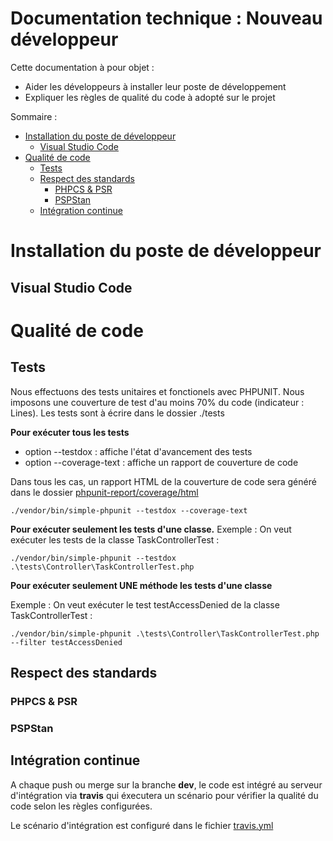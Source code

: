 Documentation technique : Nouveau développeur <!-- omit in toc -->
=============================================

Cette documentation à pour objet : 

- Aider les développeurs à installer leur poste de développement
- Expliquer les règles de qualité du code à adopté sur le projet

Sommaire :
- [Installation du poste de développeur](#installation-du-poste-de-développeur)
  - [Visual Studio Code](#visual-studio-code)
- [Qualité de code](#qualité-de-code)
  - [Tests](#tests)
  - [Respect des standards](#respect-des-standards)
    - [PHPCS & PSR](#phpcs--psr)
    - [PSPStan](#pspstan)
  - [Intégration continue](#intégration-continue)

Installation du poste de développeur
====================================

Visual Studio Code
------------------

Qualité de code
===============

Tests
-----

Nous effectuons des tests unitaires et fonctionels avec PHPUNIT.
Nous imposons une couverture de test d'au moins 70% du code (indicateur : Lines).
Les tests sont à écrire dans le dossier ./tests

**Pour exécuter tous les tests**

- option --testdox : affiche l'état d'avancement des tests
- option --coverage-text : affiche un rapport de couverture de code

Dans tous les cas, un rapport HTML de la couverture de code sera généré dans le dossier [phpunit-report/coverage/html](phpunit-report/coverage/html/index.html)

```shell
./vendor/bin/simple-phpunit --testdox --coverage-text 
```

**Pour exécuter seulement les tests d'une classe.**
Exemple : On veut exécuter les tests de la classe TaskControllerTest :

```shell
./vendor/bin/simple-phpunit --testdox .\tests\Controller\TaskControllerTest.php
```

**Pour exécuter seulement UNE méthode les tests d'une classe**

Exemple : On veut exécuter le test testAccessDenied de la classe TaskControllerTest :
```
./vendor/bin/simple-phpunit .\tests\Controller\TaskControllerTest.php --filter testAccessDenied 
```

Respect des standards
---------------------

### PHPCS & PSR

### PSPStan

Intégration continue
--------------------

A chaque push ou merge sur la branche **dev**, le code est intégré au serveur d'intégration via **travis** qui éxecutera un scénario pour vérifier la qualité du code selon les règles configurées.

Le scénario d'intégration est configuré dans le fichier [travis.yml](.travis.yml)